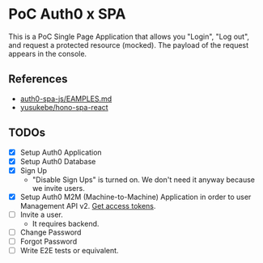# PoC Auth0 x SPA

This is a PoC Single Page Application that allows you "Login", "Log out", and request a protected resource (mocked). The payload of the request appears in the console.

## References

- [auth0-spa-js/EAMPLES.md](https://github.com/auth0/auth0-spa-js/blob/main/EXAMPLES.md)
- [yusukebe/hono-spa-react](https://github.com/yusukebe/hono-spa-react)

## TODOs

- [x] Setup Auth0 Application
- [x] Setup Auth0 Database
- [x] Sign Up
  - "Disable Sign Ups" is turned on. We don't need it anyway because we invite users.
- [x] Setup Auth0 M2M (Machine-to-Machine) Application in order to user Management API v2. [Get access tokens](https://auth0.com/docs/secure/tokens/access-tokens/management-api-access-tokens/get-management-api-access-tokens-for-production#get-access-tokens).
- [ ] Invite a user.
  - It requires backend.
- [ ] Change Password
- [ ] Forgot Password
- [ ] Write E2E tests or equivalent.
